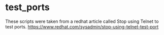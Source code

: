 # test_ports

These scripts were taken from a redhat article called Stop using Telnet to test ports. https://www.redhat.com/sysadmin/stop-using-telnet-test-port
